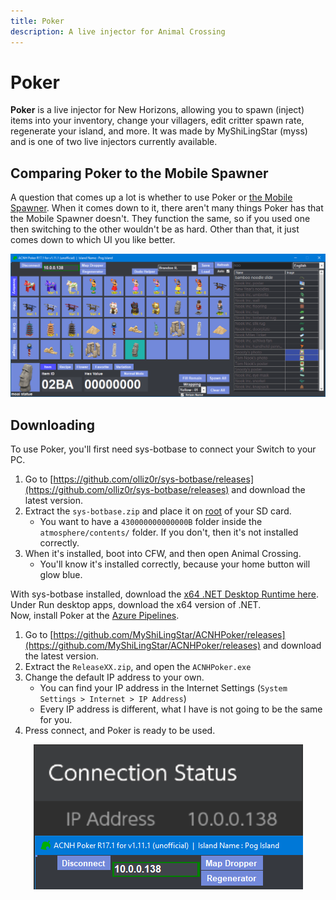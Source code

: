 ```yaml
---
title: Poker
description: A live injector for Animal Crossing
---
```


# Poker

**Poker** is a live injector for New Horizons, allowing you to spawn (inject) items into your inventory, change your villagers, edit critter spawn rate, regenerate your island, and more. It was made by MyShiLingStar (myss) and is one of two live injectors currently available.

## Comparing Poker to the Mobile Spawner

A question that comes up a lot is whether to use Poker or [the Mobile Spawner](MS). When it comes down to it, there aren't many things Poker has that the Mobile Spawner doesn't. They function the same, so if you used one then switching to the other wouldn't be as hard. Other than that, it just comes down to which UI you like better. 

<p align="center">
<img src="../assets/images/NH/Poker/Poker.png"/>
</p>

## Downloading

To use Poker, you'll first need sys-botbase to connect your Switch to your PC.

1. Go to [https://github.com/olliz0r/sys-botbase/releases](https://github.com/olliz0r/sys-botbase/releases) and download the latest version.
2. Extract the `sys-botbase.zip` and place it on [root](../assets/images/misc/root.png) of your SD card.
   - You want to have a `430000000000000B` folder inside the `atmosphere/contents/` folder. If you don't, then it's not installed correctly.
3. When it's installed, boot into CFW, and then open Animal Crossing.
   - You'll know it's installed correctly, because your home button will glow blue.

With sys-botbase installed, download the [x64 .NET Desktop Runtime here](https://dotnet.microsoft.com/en-us/download/dotnet/5.0/runtime). Under Run desktop apps, download the x64 version of .NET. <br> Now, install Poker at the [Azure Pipelines](https://myshilingstar.github.io/GetAzure/).

1. Go to [https://github.com/MyShiLingStar/ACNHPoker/releases](https://github.com/MyShiLingStar/ACNHPoker/releases) and download the latest version.
2. Extract the `ReleaseXX.zip`, and open the `ACNHPoker.exe`
3. Change the default IP address to your own.
   - You can find your IP address in the Internet Settings (`System Settings > Internet > IP Address`)
   - Every IP address is different, what I have is not going to be the same for you.
4. Press connect, and Poker is ready to be used.

<p align="center">
<img src="../assets/images/NH/Poker/IP.png"/>
</p>